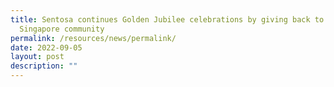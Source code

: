 ```yaml
---
title: Sentosa continues Golden Jubilee celebrations by giving back to the
  Singapore community
permalink: /resources/news/permalink/
date: 2022-09-05
layout: post
description: ""
---
```

